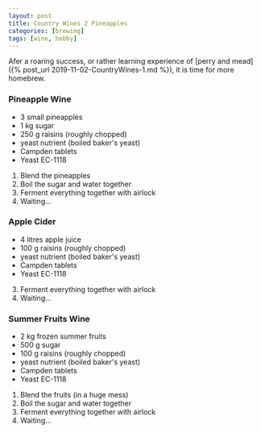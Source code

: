 ```yaml
---
layout: post
title: Country Wines 2 Pineapples
categories: [brewing]
tags: [wine, hobby]
---
```


Afer a roaring success, or rather learning experience of [perry and mead]({% post_url 2019-11-02-CountryWines-1.md %}), it is time for more homebrew.

### Pineapple Wine

* 3 small pineapples
* 1 kg sugar
* 250 g raisins (roughly chopped)
* yeast nutrient (boiled baker's yeast)
* Campden tablets
* Yeast EC-1118

1. Blend the pineapples
2. Boil the sugar and water together
3. Ferment everything together with airlock
4. Waiting...

### Apple Cider

* 4 litres apple juice
* 100 g raisins (roughly chopped)
* yeast nutrient (boiled baker's yeast)
* Campden tablets
* Yeast EC-1118

3. Ferment everything together with airlock
4. Waiting...

### Summer Fruits Wine

* 2 kg frozen summer fruits
* 500 g sugar
* 100 g raisins (roughly chopped)
* yeast nutrient (boiled baker's yeast)
* Campden tablets
* Yeast EC-1118

1. Blend the fruits (in a huge mess)
2. Boil the sugar and water together
3. Ferment everything together with airlock
4. Waiting...

